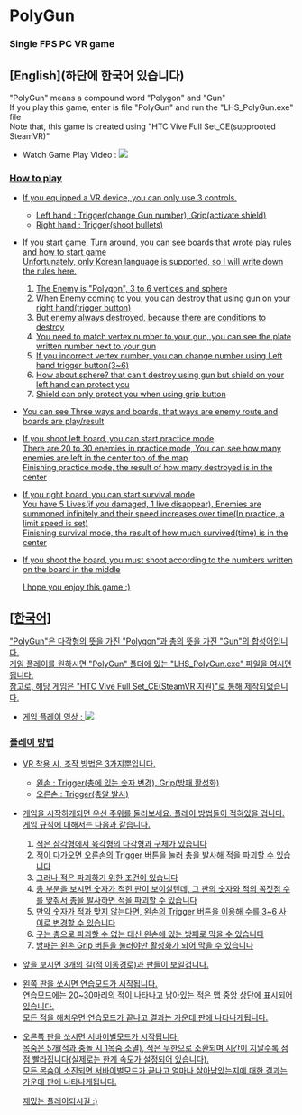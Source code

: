 # PolyGun
### Single FPS PC VR game
 
  
## [English](하단에 한국어 있습니다)  
"PolyGun" means a compound word "Polygon" and "Gun"  
If you play this game, enter is file "PolyGun" and run the "LHS_PolyGun.exe" file  
Note that, this game is created using "HTC Vive Full Set_CE(supprooted SteamVR)"  
* Watch Game Play Video : <a href="https://youtu.be/My9EimcYlY8"><img src="https://img.shields.io/badge/YouTube-FF0000?style=flat-square&logo=youtube&logoColor=white"/>

### How to play
* If you equipped a VR device, you can only use 3 controls.
  * Left hand : Trigger(change Gun number), Grip(activate shield)
  * Right hand : Trigger(shoot bullets)

* If you start game, Turn around, you can see boards that wrote play rules and how to start game  
  Unfortunately, only Korean language is supported, so I will write down the rules here.  
  1. The Enemy is "Polygon", 3 to 6 vertices and sphere
  2. When Enemy coming to you, you can destroy that using gun on your right hand(trigger button)
  3. But enemy always destroyed, because there are conditions to destroy
  4. You need to match vertex number to your gun, you can see the plate written number next to your gun
  5. If you incorrect vertex number, you can change number using Left hand trigger button(3~6)
  6. How about sphere? that can't destroy using gun but shield on your left hand can protect you
  7. Shield can only protect you when using grip button  
    
* You can see Three ways and boards, that ways are enemy route and boards are play/result  
* If you shoot left board, you can start practice mode  
  There are 20 to 30 enemies in practice mode, You can see how many enemies are left in the center top of the map  
  Finishing practice mode, the result of how many destroyed is in the center  
* If you right board, you can start survival mode  
  You have 5 Lives(if you damaged, 1 live disappear), Enemies are summoned infinitely and their speed increases over time(In practice, a limit speed is set)  
  Finishing survival mode, the result of how much survived(time) is in the center  
* If you shoot the board, you must shoot according to the numbers written on the board in the middle
    
      
  I hope you enjoy this game :)  
    
    
    
    
    
    
## [한국어]  
"PolyGun"은 다각형의 뜻을 가진 "Polygon"과 총의 뜻을 가진 "Gun"의 합성어입니다.  
게임 플레이를 원하시면 "PolyGun" 폴더에 있는 "LHS_PolyGun.exe" 파일을 여시면 됩니다.  
참고로, 해당 게임은 "HTC Vive Full Set_CE(SteamVR 지원)"로 통해 제작되었습니다.  
* 게임 플레이 영상 : <a href="https://youtu.be/My9EimcYlY8"><img src="https://img.shields.io/badge/YouTube-FF0000?style=flat-square&logo=youtube&logoColor=white"/>

### 플레이 방법
* VR 착용 시, 조작 방법은 3가지뿐입니다.
  * 왼손 : Trigger(총에 있는 숫자 변경), Grip(방패 활성화)
  * 오른손 : Trigger(총알 발사)

* 게임을 시작하게되면 우선 주위를 둘러보세요. 플레이 방법들이 적혀있을 겁니다.  
  게임 규칙에 대해서는 다음과 같습니다.  
  1. 적은 삼각형에서 육각형의 다각형과 구체가 있습니다
  2. 적이 다가오면 오른손의 Trigger 버튼을 눌러 총을 발사해 적을 파괴할 수 있습니다
  3. 그러나 적은 파괴하기 위한 조건이 있습니다
  4. 총 부분을 보시면 숫자가 적힌 판이 보이실텐데, 그 판의 숫자와 적의 꼭짓점 수를 맞춰서 총을 발사하면 적을 파괴할 수 있습니다
  5. 만약 숫자가 적과 맞지 않는다면, 왼손의 Trigger 버튼을 이용해 수를 3~6 사이로 변경할 수 있습니다
  6. 구는 총으로 파괴할 수 없는 대신 왼손에 있는 방패로 막을 수 있습니다
  7. 방패는 왼손 Grip 버튼을 눌러야만 활성화가 되어 막을 수 있습니다
    
* 앞을 보시면 3개의 길(적 이동경로)과 판들이 보일겁니다.  
* 왼쪽 판을 쏘시면 연습모드가 시작됩니다.  
  연습모드에는 20~30마리의 적이 나타나고 남아있는 적은 맵 중앙 상단에 표시되어 있습니다.  
  모든 적을 해치우면 연습모드가 끝나고 결과는 가운데 판에 나타나게됩니다.  
* 오른쪽 판을 쏘시면 서바이벌모드가 시작됩니다.  
  목숨은 5개(적과 충돌 시 1목숨 소멸), 적은 무한으로 소환되며 시간이 지날수록 점점 빨라집니다(실제로는 한계 속도가 설정되어 있습니다).  
  모든 목숨이 소진되면 서바이벌모드가 끝나고 얼마나 살아남았는지에 대한 결과는 가운데 판에 나타나게됩니다.  
    
      
  재밌는 플레이되시길 :)
